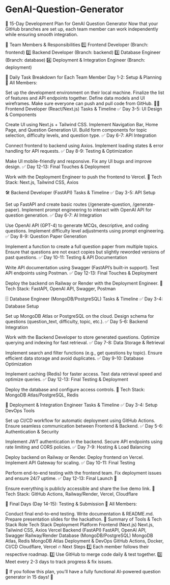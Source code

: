 # GenAI-Question-Generator

🚀 15-Day Development Plan for GenAI Question Generator
Now that your GitHub branches are set up, each team member can work independently while ensuring smooth integration.

👥 Team Members & Responsibilities
1️⃣ Frontend Developer (Branch: frontend)
2️⃣ Backend Developer (Branch: backend)
3️⃣ Database Engineer (Branch: database)
4️⃣ Deployment & Integration Engineer (Branch: deployment)

📌 Daily Task Breakdown for Each Team Member
Day 1-2: Setup & Planning
🔹 All Members:

Set up the development environment on their local machine.
Finalize the list of features and API endpoints together.
Define data models and UI wireframes.
Make sure everyone can push and pull code from GitHub.
👨‍💻 Frontend Developer (React/Next.js)
Tasks & Timeline
✅ Day 3-5: UI Design & Components

Create UI using Next.js + Tailwind CSS.
Implement Navigation Bar, Home Page, and Question Generation UI.
Build form components for topic selection, difficulty levels, and question type.
✅ Day 6-7: API Integration

Connect frontend to backend using Axios.
Implement loading states & error handling for API requests.
✅ Day 8-9: Testing & Optimization

Make UI mobile-friendly and responsive.
Fix any UI bugs and improve design.
✅ Day 12-13: Final Touches & Deployment

Work with the Deployment Engineer to push the frontend to Vercel.
🚀 Tech Stack: Next.js, Tailwind CSS, Axios

🛠️ Backend Developer (FastAPI)
Tasks & Timeline
✅ Day 3-5: API Setup

Set up FastAPI and create basic routes (/generate-question, /generate-paper).
Implement prompt engineering to interact with OpenAI API for question generation.
✅ Day 6-7: AI Integration

Use OpenAI API (GPT-4) to generate MCQs, descriptive, and coding questions.
Implement difficulty level adjustments using prompt engineering.
✅ Day 8-9: Question Paper Generation

Implement a function to create a full question paper from multiple topics.
Ensure that questions are not exact copies but slightly reworded versions of past questions.
✅ Day 10-11: Testing & API Documentation

Write API documentation using Swagger (FastAPI’s built-in support).
Test API endpoints using Postman.
✅ Day 12-13: Final Touches & Deployment

Deploy the backend on Railway or Render with the Deployment Engineer.
🚀 Tech Stack: FastAPI, OpenAI API, Swagger, Postman

🗄️ Database Engineer (MongoDB/PostgreSQL)
Tasks & Timeline
✅ Day 3-4: Database Setup

Set up MongoDB Atlas or PostgreSQL on the cloud.
Design schema for questions (question_text, difficulty, topic, etc.).
✅ Day 5-6: Backend Integration

Work with the Backend Developer to store generated questions.
Optimize querying and indexing for fast retrieval.
✅ Day 7-8: Data Storage & Retrieval

Implement search and filter functions (e.g., get questions by topic).
Ensure efficient data storage and avoid duplicates.
✅ Day 9-10: Database Optimization

Implement caching (Redis) for faster access.
Test data retrieval speed and optimize queries.
✅ Day 12-13: Final Testing & Deployment

Deploy the database and configure access controls.
🚀 Tech Stack: MongoDB Atlas/PostgreSQL, Redis

🚀 Deployment & Integration Engineer
Tasks & Timeline
✅ Day 3-4: Setup DevOps Tools

Set up CI/CD workflow for automatic deployment using GitHub Actions.
Ensure seamless communication between Frontend & Backend.
✅ Day 5-6: Authentication & Security

Implement JWT authentication in the backend.
Secure API endpoints using rate limiting and CORS policies.
✅ Day 7-9: Hosting & Load Balancing

Deploy backend on Railway or Render.
Deploy frontend on Vercel.
Implement API Gateway for scaling.
✅ Day 10-11: Final Testing

Perform end-to-end testing with the frontend team.
Fix deployment issues and ensure 24/7 uptime.
✅ Day 12-13: Final Launch 🚀

Ensure everything is publicly accessible and share the live demo link.
🚀 Tech Stack: GitHub Actions, Railway/Render, Vercel, Cloudflare

📌 Final Days (Day 14-15): Testing & Submission
🔹 All Members:

Conduct final end-to-end testing.
Write documentation & README.md.
Prepare presentation slides for the hackathon.
📜 Summary of Tools & Tech Stack
Role	Tech Stack	Deployment Platform
Frontend (Next.js)	Next.js, Tailwind CSS, Axios	Vercel
Backend (FastAPI)	FastAPI, OpenAI API, Swagger	Railway/Render
Database (MongoDB/PostgreSQL)	MongoDB Atlas, Redis	MongoDB Atlas
Deployment & DevOps	GitHub Actions, Docker, CI/CD	Cloudflare, Vercel
🔥 Next Steps
1️⃣ Each member follows their respective roadmap.
2️⃣ Use GitHub to merge code daily & test together.
3️⃣ Meet every 2-3 days to track progress & fix issues.

🎯 If you follow this plan, you’ll have a fully functional AI-powered question generator in 15 days! 🚀
